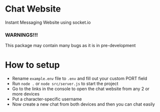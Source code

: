 # Chat Website

Instant Messaging Website using socket.io

### WARNINGS!!!

This package may contain many bugs as it is in pre-development

# How to setup

- Rename `example.env` file to `.env` and fill out your custom PORT field
- Run `node .` or `node src/server.js` to start the project
- Go to the links in the console to open the chat website from any 2 or more devices
- Put a character-specific username
- Now create a new chat from both devices and then you can chat easily
